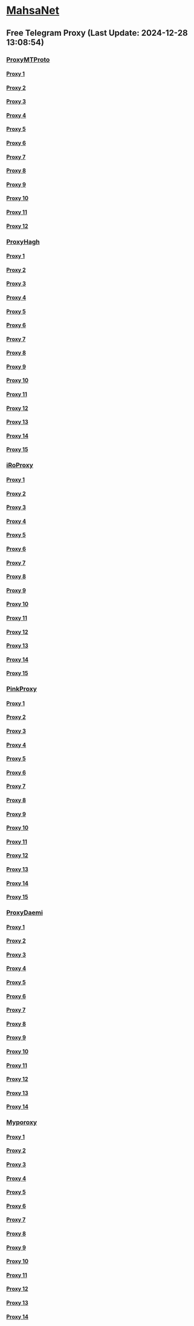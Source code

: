 
# [MahsaNet](https://t.me/mahsa_net)
## Free Telegram Proxy (Last Update: 2024-12-28 13:08:54)
### [ProxyMTProto](https://t.me/ProxyMTProto)
#### [Proxy 1](tg://proxy?server=65.109.218.58&port=8888&secret=FgMBAgABAAH8AwOG4kw63QtY2RueWVrdGFuZXQuY29tZmFyYWthdi5jb212YW4ubmFqdmEuY29tAAAAAAAAAAAAAAAAAAAAAAAAAAAAAAAAAAA)
#### [Proxy 2](tg://proxy?server=14.102.10.121&port=85&secret=7gD_AA___wD_9VVf______VmLmtvLS0%3D)
#### [Proxy 3](tg://proxy?server=140.233.187.242&port=8888&secret=FgMBAgABAAH8AwOG4kw63QtY2RueWVrdGFuZXQuY29tZmFyYWthdi5jb212YW4ubmFqdmEuY29tAAAAAAAAAAAAAAAAAAAAAAAAAAAAAAAAAAA)
#### [Proxy 4](tg://proxy?server=140.233.187.241&port=8888&secret=FgMBAgABAAH8AwOG4kw63QtY2RueWVrdGFuZXQuY29tZmFyYWthdi5jb212YW4ubmFqdmEuY29tAAAAAAAAAAAAAAAAAAAAAAAAAAAAAAAAAAA)
#### [Proxy 5](tg://proxy?server=14.102.10.123&port=85&secret=7gD_AA___wD_9VVf______VmLmtvLS0%3D)
#### [Proxy 6](tg://proxy?server=14.102.10.124&port=85&secret=7gD_AA___wD_9VVf______VmLmtvLS0%3D)
#### [Proxy 7](tg://proxy?server=14.102.10.127&port=85&secret=7gD_AA___wD_9VVf______VmLmtvLS0%3D)
#### [Proxy 8](tg://proxy?server=14.102.10.75&port=8888&secret=FgMBAgABAAH8AwOG4kw63QtY2RueWVrdGFuZXQuY29tZmFyYWthdi5jb212YW4ubmFqdmEuY29tAAAAAAAAAAAAAAAAAAAAAAAAAAAAAAAAAAA)
#### [Proxy 9](tg://proxy?server=14.102.10.74&port=8888&secret=FgMBAgABAAH8AwOG4kw63QtY2RueWVrdGFuZXQuY29tZmFyYWthdi5jb212YW4ubmFqdmEuY29tAAAAAAAAAAAAAAAAAAAAAAAAAAAAAAAAAAA)
#### [Proxy 10](tg://proxy?server=14.102.10.118&port=85&secret=7gD_AA___wD_9VVf______VmLmtvLS0%3D)
#### [Proxy 11](tg://proxy?server=95.217.139.129&port=443&secret=ee1603010200010001fc030386e24c3add726161682e6972)
#### [Proxy 12](tg://proxy?server=95.217.139.130&port=443&secret=ee1603010200010001fc030386e24c3add726161682e6972)
### [ProxyHagh](https://t.me/ProxyHagh)
#### [Proxy 1](tg://proxy?server=95.217.139.129&port=443&secret=ee1603010200010001fc030386e24c3add726161682e6972)
#### [Proxy 2](tg://proxy?server=95.216.55.218&port=888&secret=eeRigzNJvXrFGRMCIMJdEAtY2RueWVrdGFuZXQuY29tZmFyYWthdi5jb212YW4ubmFqdmEuY29tAAAAAAAAAAAAAAAAAAAAAAAAAAAAAAAA)
#### [Proxy 3](tg://proxy?server=95.217.139.129&port=443&secret=ee1603010200010001fc030386e24c3add726161682e6972)
#### [Proxy 4](tg://proxy?server=95.216.55.218&port=888&secret=eeRigzNJvXrFGRMCIMJdEAtY2RueWVrdGFuZXQuY29tZmFyYWthdi5jb212YW4ubmFqdmEuY29tAAAAAAAAAAAAAAAAAAAAAAAAAAAAAAAA)
#### [Proxy 5](tg://proxy?server=95.217.139.129&port=443&secret=ee1603010200010001fc030386e24c3add726161682e6972)
#### [Proxy 6](tg://proxy?server=95.216.55.218&port=888&secret=eeRigzNJvXrFGRMCIMJdEAtY2RueWVrdGFuZXQuY29tZmFyYWthdi5jb212YW4ubmFqdmEuY29tAAAAAAAAAAAAAAAAAAAAAAAAAAAAAAAA)
#### [Proxy 7](tg://proxy?server=95.217.139.129&port=443&secret=ee1603010200010001fc030386e24c3add726161682e6972)
#### [Proxy 8](tg://proxy?server=95.216.55.218&port=888&secret=eeRigzNJvXrFGRMCIMJdEAtY2RueWVrdGFuZXQuY29tZmFyYWthdi5jb212YW4ubmFqdmEuY29tAAAAAAAAAAAAAAAAAAAAAAAAAAAAAAAA)
#### [Proxy 9](tg://proxy?server=95.217.139.129&port=443&secret=ee1603010200010001fc030386e24c3add726161682e6972)
#### [Proxy 10](tg://proxy?server=95.216.55.218&port=888&secret=eeRigzNJvXrFGRMCIMJdEAtY2RueWVrdGFuZXQuY29tZmFyYWthdi5jb212YW4ubmFqdmEuY29tAAAAAAAAAAAAAAAAAAAAAAAAAAAAAAAA)
#### [Proxy 11](tg://proxy?server=95.217.139.129&port=443&secret=ee1603010200010001fc030386e24c3add726161682e6972)
#### [Proxy 12](tg://proxy?server=95.216.55.218&port=888&secret=eeRigzNJvXrFGRMCIMJdEAtY2RueWVrdGFuZXQuY29tZmFyYWthdi5jb212YW4ubmFqdmEuY29tAAAAAAAAAAAAAAAAAAAAAAAAAAAAAAAA)
#### [Proxy 13](tg://proxy?server=95.217.139.129&port=443&secret=ee1603010200010001fc030386e24c3add726161682e6972)
#### [Proxy 14](tg://proxy?server=95.216.55.218&port=888&secret=eeRigzNJvXrFGRMCIMJdEAtY2RueWVrdGFuZXQuY29tZmFyYWthdi5jb212YW4ubmFqdmEuY29tAAAAAAAAAAAAAAAAAAAAAAAAAAAAAAAA)
#### [Proxy 15](tg://proxy?server=95.217.139.129&port=443&secret=ee1603010200010001fc030386e24c3add726161682e6972)
### [iRoProxy](https://t.me/iRoProxy)
#### [Proxy 1](tg://proxy?server=78.47.88.6378.47.88.6378.47.88.6378.47.88.6378.47.88.6378.47.88.6378.47.88.6378.47.88.6378.47.88.6378.47.88.6378.47.88.6378.47.88.6378.47.88.6378.47.88.6378.47.88.6378.47.88.6378.47.88.6378.47.88.6378.47.88.63.tooranian1.ir.rangers6.ir&port=70&secret=1320PuNyHw_LQKT_Y7XNJw%3D%3D)
#### [Proxy 2](tg://proxy?server=93.95.115.244&port=70&secret=1320PuNyHw_LQKT_Y7XNJw%3D%3D)
#### [Proxy 3](tg://proxy?server=93.95.115.236&port=70&secret=1320PuNyHw_LQKT_Y7XNJw%3D%3D)
#### [Proxy 4](tg://proxy?server=93.95.115.253&port=70&secret=1320PuNyHw_LQKT_Y7XNJw%3D%3D)
#### [Proxy 5](tg://proxy?server=93.95.115.243&port=70&secret=1320PuNyHw_LQKT_Y7XNJw%3D%3D)
#### [Proxy 6](tg://proxy?server=93.95.115.232&port=70&secret=1320PuNyHw_LQKT_Y7XNJw%3D%3D)
#### [Proxy 7](tg://proxy?server=93.95.115.233&port=70&secret=1320PuNyHw_LQKT_Y7XNJw%3D%3D)
#### [Proxy 8](tg://proxy?server=93.95.115.254&port=70&secret=1320PuNyHw_LQKT_Y7XNJw%3D%3D)
#### [Proxy 9](tg://proxy?server=93.95.115.245&port=70&secret=1320PuNyHw_LQKT_Y7XNJw%3D%3D)
#### [Proxy 10](tg://proxy?server=93.95.115.246&port=70&secret=1320PuNyHw_LQKT_Y7XNJw%3D%3D)
#### [Proxy 11](tg://proxy?server=93.95.115.234&port=70&secret=1320PuNyHw_LQKT_Y7XNJw%3D%3D)
#### [Proxy 12](tg://proxy?server=93.95.115.235&port=70&secret=1320PuNyHw_LQKT_Y7XNJw%3D%3D)
#### [Proxy 13](tg://proxy?server=78.47.88.6378.47.88.6378.47.88.6378.47.88.6378.47.88.6378.47.88.6378.47.88.6378.47.88.6378.47.88.6378.47.88.6378.47.88.6378.47.88.6378.47.88.6378.47.88.6378.47.88.6378.47.88.6378.47.88.6378.47.88.6378.47.88.63.tooranian1.ir.javan1.ir&port=70&secret=1320PuNyHw_LQKT_Y7XNJw%3D%3D)
#### [Proxy 14](tg://proxy?server=93.95.115.223&port=70&secret=1320PuNyHw_LQKT_Y7XNJwAAAAAAAAAAAAAAAAAAAAkIicxgcZ0hcMsAAAA0hcMsAAAA)
#### [Proxy 15](tg://proxy?server=78.47.88.6378.47.88.6378.47.88.6378.47.88.6378.47.88.6378.47.88.6378.47.88.6378.47.88.6378.47.88.6378.47.88.6378.47.88.6378.47.88.6378.47.88.6378.47.88.6378.47.88.6378.47.88.6378.47.88.6378.47.88.6378.47.88.63.tooranian1.ir.rangers6.ir&port=70&secret=1320PuNyHw_LQKT_Y7XNJw%3D%3D)
### [PinkProxy](https://t.me/PinkProxy)
#### [Proxy 1](tg://proxy?server=176.65.135.34&port=69&secret=7gD_AA___wD_9VVf______VmLmtvLS0%3D)
#### [Proxy 2](tg://proxy?server=176.65.135.37&port=23&secret=eeNEgYdJvXrFGRMCIMJdCQtY2RueWVrdGFuZXQuY29tZmFyYWthdi5jb212YW4ubmFqdmEuY29tAAAAAAAAAAAAAAAAAAAAAAAAAAAAAAAA)
#### [Proxy 3](tg://proxy?server=176.65.135.38&port=23&secret=eeNEgYdJvXrFGRMCIMJdCQtY2RueWVrdGFuZXQuY29tZmFyYWthdi5jb212YW4ubmFqdmEuY29tAAAAAAAAAAAAAAAAAAAAAAAAAAAAAAAA)
#### [Proxy 4](tg://proxy?server=176.65.135.36&port=69&secret=7gD_AA___wD_9VVf______VmLmtvLS0%3D)
#### [Proxy 5](tg://proxy?server=176.65.135.39&port=69&secret=7gD_AA___wD_9VVf______VmLmtvLS0%3D)
#### [Proxy 6](tg://proxy?server=176.65.135.37&port=23&secret=eeNEgYdJvXrFGRMCIMJdCQtY2RueWVrdGFuZXQuY29tZmFyYWthdi5jb212YW4ubmFqdmEuY29tAAAAAAAAAAAAAAAAAAAAAAAAAAAAAAAA)
#### [Proxy 7](tg://proxy?server=176.65.135.38&port=23&secret=eeNEgYdJvXrFGRMCIMJdCQtY2RueWVrdGFuZXQuY29tZmFyYWthdi5jb212YW4ubmFqdmEuY29tAAAAAAAAAAAAAAAAAAAAAAAAAAAAAAAA)
#### [Proxy 8](tg://proxy?server=176.65.135.36&port=69&secret=7gD_AA___wD_9VVf______VmLmtvLS0%3D)
#### [Proxy 9](tg://proxy?server=176.65.135.39&port=69&secret=7gD_AA___wD_9VVf______VmLmtvLS0%3D)
#### [Proxy 10](tg://proxy?server=176.65.135.37&port=23&secret=eeNEgYdJvXrFGRMCIMJdCQtY2RueWVrdGFuZXQuY29tZmFyYWthdi5jb212YW4ubmFqdmEuY29tAAAAAAAAAAAAAAAAAAAAAAAAAAAAAAAA)
#### [Proxy 11](tg://proxy?server=176.65.135.38&port=23&secret=eeNEgYdJvXrFGRMCIMJdCQtY2RueWVrdGFuZXQuY29tZmFyYWthdi5jb212YW4ubmFqdmEuY29tAAAAAAAAAAAAAAAAAAAAAAAAAAAAAAAA)
#### [Proxy 12](tg://proxy?server=176.65.135.36&port=69&secret=7gD_AA___wD_9VVf______VmLmtvLS0%3D)
#### [Proxy 13](tg://proxy?server=176.65.135.39&port=69&secret=7gD_AA___wD_9VVf______VmLmtvLS0%3D)
#### [Proxy 14](tg://proxy?server=176.65.135.37&port=23&secret=eeNEgYdJvXrFGRMCIMJdCQtY2RueWVrdGFuZXQuY29tZmFyYWthdi5jb212YW4ubmFqdmEuY29tAAAAAAAAAAAAAAAAAAAAAAAAAAAAAAAA)
#### [Proxy 15](tg://proxy?server=176.65.135.38&port=23&secret=eeNEgYdJvXrFGRMCIMJdCQtY2RueWVrdGFuZXQuY29tZmFyYWthdi5jb212YW4ubmFqdmEuY29tAAAAAAAAAAAAAAAAAAAAAAAAAAAAAAAA)
### [ProxyDaemi](https://t.me/ProxyDaemi)
#### [Proxy 1](tg://proxy?server=212.34.143.141&port=7443&secret=FgMBAgABAAH8AwOG4kw63QtY2RueWVrdGFuZXQuY29tZmFyYWthdi5jb212YW4ubmFqdmEuY29tAAAAAAAAAAAAAAAAAAAAAAAAAAAAAAAAAAA)
#### [Proxy 2](tg://proxy?server=cush.gigibofounh.info&port=443&secret=1603010200010001fc030386e24c3add)
#### [Proxy 3](tg://proxy?server=tp06.comfortspacecraft.info&port=443&secret=1603010200010001fc030386e24c3add)
#### [Proxy 4](tg://proxy?server=g9.rotarindah.info&port=443&secret=1603010200010001fc030386e24c3add)
#### [Proxy 5](tg://proxy?server=yalda.yalda.yalda.yalda.yalda.yalda.ylda.yalda-bood.info&port=443&secret=1603010200010001fc030386e24c3add)
#### [Proxy 6](tg://proxy?server=www.asmelonca-ca.co.uk&port=443&secret=1603010200010001fc030386e24c3add)
#### [Proxy 7](tg://proxy?server=5.255.123.23&port=443&secret=DD1603010200010001fc030386e24c3add)
#### [Proxy 8](tg://proxy?server=5.255.123.23&port=443&secret=FgMBAgABAAH8AwOG4kw63Q%3D%3D)
#### [Proxy 9](tg://proxy?server=5.255.120.42&port=443&secret=FgMBAgABAAH8AwOG4kw63Q%3D%3D)
#### [Proxy 10](tg://proxy?server=5.255.120.42&port=443&secret=DD1603010200010001fc030386e24c3add)
#### [Proxy 11](tg://proxy?server=5.255.119.204&port=443&secret=FgMBAgABAAH8AwOG4kw63Q%3D%3D)
#### [Proxy 12](tg://proxy?server=5.255.119.204&port=443&secret=DD1603010200010001fc030386e24c3add)
#### [Proxy 13](tg://proxy?server=185.21.15.98&port=7443&secret=FgMBAgABAAH8AwOG4kw63QtY2RueWVrdGFuZXQuY29tZmFyYWthdi5jb212YW4ubmFqdmEuY29tAAAAAAAAAAAAAAAAAAAAAAAAAAAAAAAAAAA)
#### [Proxy 14](tg://proxy?server=cloudflare.com.nokia.co.uk.do_you.want_to.clash_without.this.www.microsoft.com.there_is_no.place_like.localhost.www.bing.com.count_with_me.cyou.net.digikala.com.msn.com.bsi.ir.enamad.ir.now_sudo.again_to_fight.everyone.i_am.ssl_https.sin-x.ir.&port=2443&secret=FgMBAgABAAH8AwOG4kw63QPQ)
### [Myporoxy](https://t.me/Myporoxy)
#### [Proxy 1](tg://proxy?server=cloudflare.com.nokia.com.co.uk.do_yo.want_to.clash_with.this.www.microsoft.com.there_is_no.place_like.localwest.www.bing.com.count_with_me.cyou.net.digikala.com.www.enamad.ir.www.google.com.again_to_fight.everyone.i_am.the_internet.romancon-fact.info.&port=3443&secret=DDBighLLvXrFGRMCBVJdFQRueWVrdGFuZXQuY29tZmFyYTrhdi5jb212YZ6ubmFqXeEuY29tAAAAAAAAAAAAAAAAAAAAAAAAAAAAAAAAAAAAAAAAAAAAAAAAAAAAAAAAAAAAAAAAAAAAAAAAAAAAAAAAAAAAAAAAAAAAAAAAAAAAAAA)
#### [Proxy 2](tg://proxy?server=cloudflare.com.nokia.com.co.uk.do_yo.want_to.clash_with.this.www.microsoft.com.there_is_no.place_like.localwest.www.bing.com.count_with_me.cyou.net.digikala.com.www.enamad.ir.www.google.com.again_to_fight.everyone.i_am.the_internet.golobal-konxon.info.&port=443&secret=DDBighLLvXrFGRMCBVJdFQRueWVrdGFuZXQuY29tZmFyYTrhdi5jb212YZ6ubmFqXeEuY29tAAAAAAAAAAAAAAAAAAAAAAAAAAAAAAAAAAAAAAAAAAAAAAAAAAAAAAAAAAAAAAAAAAAAAAAAAAAAAAAAAAAAAAAAAAAAAAAAAAAAAAA)
#### [Proxy 3](tg://proxy?server=cloudflare.com.nokia.com.co.uk.do_yo.want_to.clash_with.this.www.microsoft.com.there_is_no.place_like.localwest.www.bing.com.count_with_me.cyou.net.digikala.com.www.enamad.ir.www.google.com.again_to_fight.everyone.i_am.the_internet.romancon-fact.info.&port=3443&secret=DDBighLLvXrFGRMCBVJdFQRueWVrdGFuZXQuY29tZmFyYTrhdi5jb212YZ6ubmFqXeEuY29tAAAAAAAAAAAAAAAAAAAAAAAAAAAAAAAAAAAAAAAAAAAAAAAAAAAAAAAAAAAAAAAAAAAAAAAAAAAAAAAAAAAAAAAAAAAAAAAAAAAAAAA)
#### [Proxy 4](tg://proxy?server=192.168.1.1.apt-kernel.org.copan-moban.info.&port=2040&secret=DDBighLLvXrFGRMCBVJdFQRueWVrdGFuZXQuY29tZmFyYTrhdi5jb212YZ6ubmFqXeEuY29tAAAAAAAAAAAAAAAAAAAAAAAAAAAAAAAAAAAAAAAAAAAAAAAAAAAAAAAAAAAAAAAAAAAAAAAAAAAAAAAAAAAAAAAAAAAAAAAAAAAAAAA)
#### [Proxy 5](tg://proxy?server=cloudflare.com.nokia.com.co.uk.do_yo.want_to.clash_with.this.www.microsoft.com.there_is_no.place_like.localwest.www.bing.com.count_with_me.cyou.net.digikala.com.www.enamad.ir.www.google.com.again_to_fight.everyone.i_am.the_internet.avadox-zhoan.info.&port=1201&secret=DDBighLLvXrFGRMCBVJdFQRueWVrdGFuZXQuY29tZmFyYTrhdi5jb212YZ6ubmFqXeEuY29tAAAAAAAAAAAAAAAAAAAAAAAAAAAAAAAAAAAAAAAAAAAAAAAAAAAAAAAAAAAAAAAAAAAAAAAAAAAAAAAAAAAAAAAAAAAAAAAAAAAAAAA)
#### [Proxy 6](tg://proxy?server=cloudflare.com.nokia.com.co.uk.do_yo.want_to.clash_with.this.www.microsoft.com.there_is_no.place_like.localwest.www.bing.com.count_with_me.cyou.net.digikala.com.www.enamad.ir.www.google.com.again_to_fight.everyone.i_am.the_internet.romancon-fact.info.&port=3443&secret=DDBighLLvXrFGRMCBVJdFQRueWVrdGFuZXQuY29tZmFyYTrhdi5jb212YZ6ubmFqXeEuY29tAAAAAAAAAAAAAAAAAAAAAAAAAAAAAAAAAAAAAAAAAAAAAAAAAAAAAAAAAAAAAAAAAAAAAAAAAAAAAAAAAAAAAAAAAAAAAAAAAAAAAAA)
#### [Proxy 7](tg://proxy?server=192.168.1.1.apt-kernel.org.copan-moban.info.&port=2040&secret=DDBighLLvXrFGRMCBVJdFQRueWVrdGFuZXQuY29tZmFyYTrhdi5jb212YZ6ubmFqXeEuY29tAAAAAAAAAAAAAAAAAAAAAAAAAAAAAAAAAAAAAAAAAAAAAAAAAAAAAAAAAAAAAAAAAAAAAAAAAAAAAAAAAAAAAAAAAAAAAAAAAAAAAAA)
#### [Proxy 8](tg://proxy?server=cloudflare.com.nokia.com.co.uk.do_yo.want_to.clash_with.this.www.microsoft.com.there_is_no.place_like.localwest.www.bing.com.count_with_me.cyou.net.digikala.com.www.enamad.ir.www.google.com.again_to_fight.everyone.i_am.the_internet.golobal-konxon.info.&port=443&secret=DDBighLLvXrFGRMCBVJdFQRueWVrdGFuZXQuY29tZmFyYTrhdi5jb212YZ6ubmFqXeEuY29tAAAAAAAAAAAAAAAAAAAAAAAAAAAAAAAAAAAAAAAAAAAAAAAAAAAAAAAAAAAAAAAAAAAAAAAAAAAAAAAAAAAAAAAAAAAAAAAAAAAAAAA)
#### [Proxy 9](tg://proxy?server=cloudflare.com.nokia.com.co.uk.do_yo.want_to.clash_with.this.www.microsoft.com.there_is_no.place_like.localwest.www.bing.com.count_with_me.cyou.net.digikala.com.www.enamad.ir.www.google.com.again_to_fight.everyone.i_am.the_internet.romancon-fact.info.&port=3443&secret=DDBighLLvXrFGRMCBVJdFQRueWVrdGFuZXQuY29tZmFyYTrhdi5jb212YZ6ubmFqXeEuY29tAAAAAAAAAAAAAAAAAAAAAAAAAAAAAAAAAAAAAAAAAAAAAAAAAAAAAAAAAAAAAAAAAAAAAAAAAAAAAAAAAAAAAAAAAAAAAAAAAAAAAAA)
#### [Proxy 10](tg://proxy?server=192.168.1.1.apt-kernel.org.copan-moban.info.&port=2040&secret=DDBighLLvXrFGRMCBVJdFQRueWVrdGFuZXQuY29tZmFyYTrhdi5jb212YZ6ubmFqXeEuY29tAAAAAAAAAAAAAAAAAAAAAAAAAAAAAAAAAAAAAAAAAAAAAAAAAAAAAAAAAAAAAAAAAAAAAAAAAAAAAAAAAAAAAAAAAAAAAAAAAAAAAAA)
#### [Proxy 11](tg://proxy?server=cloudflare.com.nokia.com.co.uk.do_yo.want_to.clash_with.this.www.microsoft.com.there_is_no.place_like.localwest.www.bing.com.count_with_me.cyou.net.digikala.com.www.enamad.ir.www.google.com.again_to_fight.everyone.i_am.the_internet.avadox-zhoan.info.&port=1201&secret=DDBighLLvXrFGRMCBVJdFQRueWVrdGFuZXQuY29tZmFyYTrhdi5jb212YZ6ubmFqXeEuY29tAAAAAAAAAAAAAAAAAAAAAAAAAAAAAAAAAAAAAAAAAAAAAAAAAAAAAAAAAAAAAAAAAAAAAAAAAAAAAAAAAAAAAAAAAAAAAAAAAAAAAAA)
#### [Proxy 12](tg://proxy?server=cloudflare.com.nokia.com.co.uk.do_yo.want_to.clash_with.this.www.microsoft.com.there_is_no.place_like.localwest.www.bing.com.count_with_me.cyou.net.digikala.com.www.enamad.ir.www.google.com.again_to_fight.everyone.i_am.the_internet.romancon-fact.info.&port=3443&secret=DDBighLLvXrFGRMCBVJdFQRueWVrdGFuZXQuY29tZmFyYTrhdi5jb212YZ6ubmFqXeEuY29tAAAAAAAAAAAAAAAAAAAAAAAAAAAAAAAAAAAAAAAAAAAAAAAAAAAAAAAAAAAAAAAAAAAAAAAAAAAAAAAAAAAAAAAAAAAAAAAAAAAAAAA)
#### [Proxy 13](tg://proxy?server=192.168.1.1.apt-kernel.org.copan-moban.info.&port=2040&secret=DDBighLLvXrFGRMCBVJdFQRueWVrdGFuZXQuY29tZmFyYTrhdi5jb212YZ6ubmFqXeEuY29tAAAAAAAAAAAAAAAAAAAAAAAAAAAAAAAAAAAAAAAAAAAAAAAAAAAAAAAAAAAAAAAAAAAAAAAAAAAAAAAAAAAAAAAAAAAAAAAAAAAAAAA)
#### [Proxy 14](tg://proxy?server=cloudflare.com.nokia.com.co.uk.do_yo.want_to.clash_with.this.www.microsoft.com.there_is_no.place_like.localwest.www.bing.com.count_with_me.cyou.net.digikala.com.www.enamad.ir.www.google.com.again_to_fight.everyone.i_am.the_internet.golobal-konxon.info.&port=443&secret=DDBighLLvXrFGRMCBVJdFQRueWVrdGFuZXQuY29tZmFyYTrhdi5jb212YZ6ubmFqXeEuY29tAAAAAAAAAAAAAAAAAAAAAAAAAAAAAAAAAAAAAAAAAAAAAAAAAAAAAAAAAAAAAAAAAAAAAAAAAAAAAAAAAAAAAAAAAAAAAAAAAAAAAAA)

    